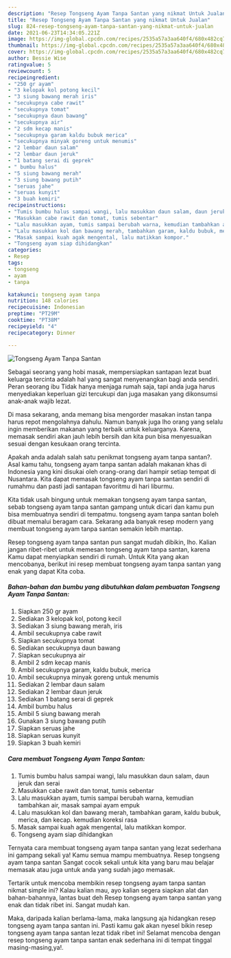 ```yaml
---
description: "Resep Tongseng Ayam Tanpa Santan yang nikmat Untuk Jualan"
title: "Resep Tongseng Ayam Tanpa Santan yang nikmat Untuk Jualan"
slug: 824-resep-tongseng-ayam-tanpa-santan-yang-nikmat-untuk-jualan
date: 2021-06-23T14:34:05.221Z
image: https://img-global.cpcdn.com/recipes/2535a57a3aa640f4/680x482cq70/tongseng-ayam-tanpa-santan-foto-resep-utama.jpg
thumbnail: https://img-global.cpcdn.com/recipes/2535a57a3aa640f4/680x482cq70/tongseng-ayam-tanpa-santan-foto-resep-utama.jpg
cover: https://img-global.cpcdn.com/recipes/2535a57a3aa640f4/680x482cq70/tongseng-ayam-tanpa-santan-foto-resep-utama.jpg
author: Bessie Wise
ratingvalue: 5
reviewcount: 5
recipeingredient:
- "250 gr ayam"
- "3 kelopak kol potong kecil"
- "3 siung bawang merah iris"
- "secukupnya cabe rawit"
- "secukupnya tomat"
- "secukupnya daun bawang"
- "secukupnya air"
- "2 sdm kecap manis"
- "secukupnya garam kaldu bubuk merica"
- "secukupnya minyak goreng untuk menumis"
- "2 lembar daun salam"
- "2 lembar daun jeruk"
- "1 batang serai di geprek"
- " bumbu halus"
- "5 siung bawang merah"
- "3 siung bawang putih"
- "seruas jahe"
- "seruas kunyit"
- "3 buah kemiri"
recipeinstructions:
- "Tumis bumbu halus sampai wangi, lalu masukkan daun salam, daun jeruk dan serai"
- "Masukkan cabe rawit dan tomat, tumis sebentar"
- "Lalu masukkan ayam, tumis sampai berubah warna, kemudian tambahkan air, masak sampai ayam empuk"
- "Lalu masukkan kol dan bawang merah, tambahkan garam, kaldu bubuk, merica, dan kecap. kemudian koreksi rasa"
- "Masak sampai kuah agak mengental, lalu matikkan kompor."
- "Tongseng ayam siap dihidangkan"
categories:
- Resep
tags:
- tongseng
- ayam
- tanpa

katakunci: tongseng ayam tanpa 
nutrition: 148 calories
recipecuisine: Indonesian
preptime: "PT29M"
cooktime: "PT38M"
recipeyield: "4"
recipecategory: Dinner

---
```



![Tongseng Ayam Tanpa Santan](https://img-global.cpcdn.com/recipes/2535a57a3aa640f4/680x482cq70/tongseng-ayam-tanpa-santan-foto-resep-utama.jpg)

Sebagai seorang yang hobi masak, mempersiapkan santapan lezat buat keluarga tercinta adalah hal yang sangat menyenangkan bagi anda sendiri. Peran seorang ibu Tidak hanya menjaga rumah saja, tapi anda juga harus menyediakan keperluan gizi tercukupi dan juga masakan yang dikonsumsi anak-anak wajib lezat.

Di masa  sekarang, anda memang bisa mengorder masakan instan tanpa harus repot mengolahnya dahulu. Namun banyak juga lho orang yang selalu ingin memberikan makanan yang terbaik untuk keluarganya. Karena, memasak sendiri akan jauh lebih bersih dan kita pun bisa menyesuaikan sesuai dengan kesukaan orang tercinta. 



Apakah anda adalah salah satu penikmat tongseng ayam tanpa santan?. Asal kamu tahu, tongseng ayam tanpa santan adalah makanan khas di Indonesia yang kini disukai oleh orang-orang dari hampir setiap tempat di Nusantara. Kita dapat memasak tongseng ayam tanpa santan sendiri di rumahmu dan pasti jadi santapan favoritmu di hari liburmu.

Kita tidak usah bingung untuk memakan tongseng ayam tanpa santan, sebab tongseng ayam tanpa santan gampang untuk dicari dan kamu pun bisa membuatnya sendiri di tempatmu. tongseng ayam tanpa santan boleh dibuat memalui beragam cara. Sekarang ada banyak resep modern yang membuat tongseng ayam tanpa santan semakin lebih mantap.

Resep tongseng ayam tanpa santan pun sangat mudah dibikin, lho. Kalian jangan ribet-ribet untuk memesan tongseng ayam tanpa santan, karena Kamu dapat menyiapkan sendiri di rumah. Untuk Kita yang akan mencobanya, berikut ini resep membuat tongseng ayam tanpa santan yang enak yang dapat Kita coba.

<!--inarticleads1-->

##### Bahan-bahan dan bumbu yang dibutuhkan dalam pembuatan Tongseng Ayam Tanpa Santan:

1. Siapkan 250 gr ayam
1. Sediakan 3 kelopak kol, potong kecil
1. Sediakan 3 siung bawang merah, iris
1. Ambil secukupnya cabe rawit
1. Siapkan secukupnya tomat
1. Sediakan secukupnya daun bawang
1. Siapkan secukupnya air
1. Ambil 2 sdm kecap manis
1. Ambil secukupnya garam, kaldu bubuk, merica
1. Ambil secukupnya minyak goreng untuk menumis
1. Sediakan 2 lembar daun salam
1. Sediakan 2 lembar daun jeruk
1. Sediakan 1 batang serai di geprek
1. Ambil  bumbu halus
1. Ambil 5 siung bawang merah
1. Gunakan 3 siung bawang putih
1. Siapkan seruas jahe
1. Siapkan seruas kunyit
1. Siapkan 3 buah kemiri




<!--inarticleads2-->

##### Cara membuat Tongseng Ayam Tanpa Santan:

1. Tumis bumbu halus sampai wangi, lalu masukkan daun salam, daun jeruk dan serai
1. Masukkan cabe rawit dan tomat, tumis sebentar
1. Lalu masukkan ayam, tumis sampai berubah warna, kemudian tambahkan air, masak sampai ayam empuk
1. Lalu masukkan kol dan bawang merah, tambahkan garam, kaldu bubuk, merica, dan kecap. kemudian koreksi rasa
1. Masak sampai kuah agak mengental, lalu matikkan kompor.
1. Tongseng ayam siap dihidangkan




Ternyata cara membuat tongseng ayam tanpa santan yang lezat sederhana ini gampang sekali ya! Kamu semua mampu membuatnya. Resep tongseng ayam tanpa santan Sangat cocok sekali untuk kita yang baru mau belajar memasak atau juga untuk anda yang sudah jago memasak.

Tertarik untuk mencoba membikin resep tongseng ayam tanpa santan nikmat simple ini? Kalau kalian mau, ayo kalian segera siapkan alat dan bahan-bahannya, lantas buat deh Resep tongseng ayam tanpa santan yang enak dan tidak ribet ini. Sangat mudah kan. 

Maka, daripada kalian berlama-lama, maka langsung aja hidangkan resep tongseng ayam tanpa santan ini. Pasti kamu gak akan nyesel bikin resep tongseng ayam tanpa santan lezat tidak ribet ini! Selamat mencoba dengan resep tongseng ayam tanpa santan enak sederhana ini di tempat tinggal masing-masing,ya!.

